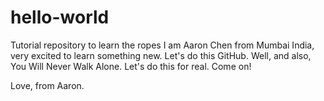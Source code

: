 # hello-world
Tutorial repository to learn the ropes
I am Aaron Chen from Mumbai India, very excited to learn something new. Let's do this GitHub. Well, and also, You Will Never Walk Alone.
Let's do this for real. Come on!

Love, from Aaron. 
